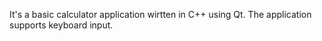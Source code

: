 It's a basic calculator application wirtten in C++ using Qt. The application supports keyboard input.
